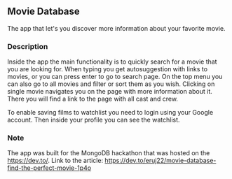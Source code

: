 ## Movie Database

The app that let's you discover more information about your favorite movie.

### Description

Inside the app the main functionality is to quickly search for a movie that you are looking for. When typing you get autosuggestion with links to movies, or you can press enter to go to search page. On the top menu you can also go to all movies and filter or sort them as you wish. Clicking on single movie navigates you on the page with more information about it. There you will find a link to the page with all cast and crew.

To enable saving films to watchlist you need to login using your Google account. Then inside your profile you can see the watchlist.

### Note

The app was built for the MongoDB hackathon that was hosted on the https://dev.to/. Link to the article: https://dev.to/eruj22/movie-database-find-the-perfect-movie-1p4o
